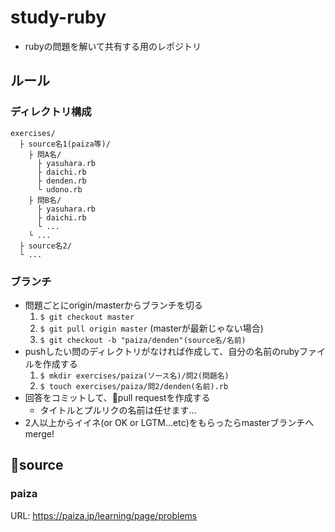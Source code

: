 # study-ruby
- rubyの問題を解いて共有する用のレポジトリ

## ルール
### ディレクトリ構成
```
exercises/
  ├ source名1(paiza等)/
    ├ 問A名/
      ├ yasuhara.rb
      ├ daichi.rb
      ├ denden.rb
      └ udono.rb
    ├ 問B名/
      ├ yasuhara.rb
      ├ daichi.rb
      └ ...
    └ ...
  ├ source名2/
  └ ...
```

### ブランチ
- 問題ごとにorigin/masterからブランチを切る
  1. `$ git checkout master`
  2. `$ git pull origin master` (masterが最新じゃない場合)
  3. `$ git checkout -b "paiza/denden"(source名/名前)`
- pushしたい問のディレクトリがなければ作成して、自分の名前のrubyファイルを作成する
  1. `$ mkdir exercises/paiza(ソース名)/問2(問題名)`
  2. `$ touch exercises/paiza/問2/denden(名前).rb`
- 回答をコミットして、pull requestを作成する
  - タイトルとプルリクの名前は任せます...
- 2人以上からイイネ(or OK or LGTM...etc)をもらったらmasterブランチへmerge!

## source
### paiza
URL: https://paiza.jp/learning/page/problems
